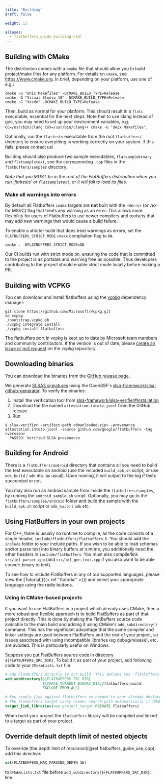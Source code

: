 ```yaml
---
title: "Building"
draft: false

weight: 11

aliases:
  - flatbuffers_guide_building.html
---
```


## Building with CMake

The distribution comes with a `cmake` file that should allow you to build
project/make files for any platform. For details on `cmake`, see
<https://www.cmake.org>. In brief, depending on your platform, use one of e.g.:

```
cmake -G "Unix Makefiles" -DCMAKE_BUILD_TYPE=Release
cmake -G "Visual Studio 10" -DCMAKE_BUILD_TYPE=Release
cmake -G "Xcode" -DCMAKE_BUILD_TYPE=Release
```

Then, build as normal for your platform. This should result in a `flatc`
executable, essential for the next steps. Note that to use clang instead of gcc,
you may need to set up your environment variables, e.g.
`CC=/usr/bin/clang CXX=/usr/bin/clang++ cmake -G "Unix Makefiles"`.

Optionally, run the `flattests` executable from the root `flatbuffers/`
directory to ensure everything is working correctly on your system. If this
fails, please contact us!

Building should also produce two sample executables, `flatsamplebinary` and
`flatsampletext`, see the corresponding `.cpp` files in the
`flatbuffers/samples` directory.

_Note that you MUST be in the root of the FlatBuffers distribution when you run
'flattests' or `flatsampletext`, or it will fail to load its files._

### Make all warnings into errors

By default all Flatbuffers `cmake` targets are **not** built with the `-Werror`
(or `/WX` for MSVC) flag that treats any warning as an error. This allows more
flexibility for users of Flatbuffers to use newer compilers and toolsets that
may add new warnings that would cause a build failure.

To enable a stricter build that does treat warnings as errors, set the
`FLATBUFFERS_STRICT_MODE` `cmake` compliation flag to `ON`.

```
cmake . -DFLATBUFFERS_STRICT_MODE=ON
```

Our CI builds run with strict mode on, ensuring the code that is committed to
the project is as portable and warning free as possible. Thus developers
contributing to the project should enable strict mode locally before making a
PR.

## Building with VCPKG

You can download and install flatbuffers using the
[vcpkg](https://github.com/Microsoft/vcpkg/) dependency manager:

    git clone https://github.com/Microsoft/vcpkg.git
    cd vcpkg
    ./bootstrap-vcpkg.sh
    ./vcpkg integrate install
    ./vcpkg install flatbuffers

The flatbuffers port in vcpkg is kept up to date by Microsoft team members and
community contributors. If the version is out of date, please
[create an issue or pull request](https://github.com/Microsoft/vcpkg) on the
vcpkg repository.

## Downloading binaries

You can download the binaries from the
[GitHub release page](https://github.com/google/flatbuffers/releases).

We generate [SLSA3 signatures](slsa.dev) using the OpenSSF's
[slsa-framework/slsa-github-generator](https://github.com/slsa-framework/slsa-github-generator).
To verify the binaries:

1. Install the verification tool from
   [slsa-framework/slsa-verifier#installation](https://github.com/slsa-framework/slsa-verifier#installation)
1. Download the file named `attestation.intoto.jsonl` from the GitHub release
1. Run:

```shell
$ slsa-verifier -artifact-path <downloaded.zip> -provenance attestation.intoto.jsonl -source github.com/google/flatbuffers -tag <version>
  PASSED: Verified SLSA provenance
```

## Building for Android

There is a `flatbuffers/android` directory that contains all you need to build
the test executable on android (use the included `build_apk.sh` script, or use
`ndk_build` / `adb` etc. as usual). Upon running, it will output to the log if
tests succeeded or not.

You may also run an android sample from inside the `flatbuffers/samples`, by
running the `android_sample.sh` script. Optionally, you may go to the
`flatbuffers/samples/android` folder and build the sample with the
`build_apk.sh` script or `ndk_build` / `adb` etc.

## Using FlatBuffers in your own projects

For C++, there is usually no runtime to compile, as the code consists of a
single header, `include/flatbuffers/flatbuffers.h`. You should add the `include`
folder to your include paths. If you wish to be able to load schemas and/or
parse text into binary buffers at runtime, you additionally need the other
headers in `include/flatbuffers`. You must also compile/link
`src/idl_parser.cpp` (and `src/idl_gen_text.cpp` if you also want to be able
convert binary to text).

To see how to include FlatBuffers in any of our supported languages, please view
the [Tutorial]({{< ref "/tutorial" >}}) and select your appropriate
language using the radio buttons.

### Using in CMake-based projects

If you want to use FlatBuffers in a project which already uses CMake, then a
more robust and flexible approach is to build FlatBuffers as part of that
project directly. This is done by making the FlatBuffers source code available
to the main build and adding it using CMake's `add_subdirectory()` command. This
has the significant advantage that the same compiler and linker settings are
used between FlatBuffers and the rest of your project, so issues associated with
using incompatible libraries (eg debug/release), etc. are avoided. This is
particularly useful on Windows.

Suppose you put FlatBuffers source code in directory `${FLATBUFFERS_SRC_DIR}`.
To build it as part of your project, add following code to your `CMakeLists.txt`
file:

```cmake
# Add FlatBuffers directly to our build. This defines the `flatbuffers` target.
add_subdirectory(${FLATBUFFERS_SRC_DIR}
                 ${CMAKE_CURRENT_BINARY_DIR}/flatbuffers-build
                 EXCLUDE_FROM_ALL)

# Now simply link against flatbuffers as needed to your already declared target.
# The flatbuffers target carry header search path automatically if CMake > 2.8.11.
target_link_libraries(own_project_target PRIVATE flatbuffers)
```

When build your project the `flatbuffers` library will be compiled and linked to
a target as part of your project.

## Override default depth limit of nested objects

To override [the depth limit of recursion](@ref flatbuffers_guide_use_cpp), add
this directive:

```cmake
set(FLATBUFFERS_MAX_PARSING_DEPTH 16)
```

to `CMakeLists.txt` file before `add_subdirectory(${FLATBUFFERS_SRC_DIR})` line.
